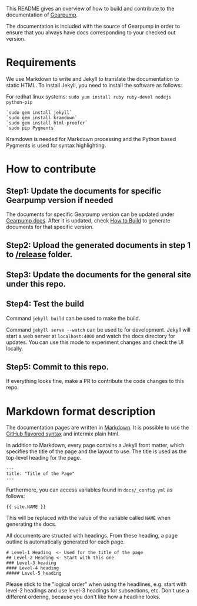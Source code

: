 This README gives an overview of how to build and contribute to the documentation of [Gearpump](https://github.com/gearpump/gearpump).

The documentation is included with the source of Gearpump in order to ensure that you always
have docs corresponding to your checked out version.

# Requirements

We use Markdown to write and Jekyll to translate the documentation to static HTML. To install
Jekyll, you need to install the software as follows:

For redhat linux systems:
    `sudo yum install ruby ruby-devel nodejs python-pip`

    `sudo gem install jekyll`
    `sudo gem install kramdown`
    `sudo gem install html-proofer`
    `sudo pip Pygments`

Kramdown is needed for Markdown processing and the Python based Pygments is used for syntax
highlighting.

# How to contribute

## Step1: Update the documents for specific Gearpump version if needed
The documents for specific Gearpump version can be updated under [Gearpump docs](https://github.com/gearpump/gearpump/tree/master/docs).
After it is updated, check [How to Build](https://github.com/gearpump/gearpump/tree/master/docs#how-to-build) to generate documents for that specific version.

## Step2: Upload the generated documents in step 1 to [/release](https://github.com/gearpump/gearpump.github.io/tree/master/releases) folder.

## Step3: Update the documents for the general site under this repo.

## Step4: Test the build

Command `jekyll build` can be used to make the build.

Command `jekyll serve --watch` can be used to for development. Jekyll will start a web server at
`localhost:4000` and watch the docs directory for updates. You can use this mode to experiment changes and check the UI locally. 

## Step5: Commit to this repo.
If everything looks fine, make a PR to contribute the code changes to this repo.

# Markdown format description

The documentation pages are written in
[Markdown](http://daringfireball.net/projects/markdown/syntax). It is possible to use the
[GitHub flavored syntax](http://github.github.com/github-flavored-markdown) and intermix plain html.

In addition to Markdown, every page contains a Jekyll front matter, which specifies the title of the
page and the layout to use. The title is used as the top-level heading for the page.

    ---
    title: "Title of the Page"
    ---

Furthermore, you can access variables found in `docs/_config.yml` as follows:

    {{ site.NAME }}

This will be replaced with the value of the variable called `NAME` when generating
the docs.

All documents are structed with headings. From these heading, a page outline is
automatically generated for each page.

```
# Level-1 Heading  <- Used for the title of the page
## Level-2 Heading <- Start with this one
### Level-3 heading
#### Level-4 heading
##### Level-5 heading
```

Please stick to the "logical order" when using the headlines, e.g. start with level-2 headings and
use level-3 headings for subsections, etc. Don't use a different ordering, because you don't like
how a headline looks.
